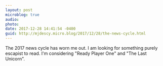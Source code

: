 ```yaml
---
layout: post
microblog: true
audio: 
photo: 
date: 2017-12-28 14:41:54 -0400
guid: http://mjdescy.micro.blog/2017/12/28/the-news-cycle.html
---
```

The 2017 news cycle has worn me out. I am looking for something purely escapist to read. I'm considering "Ready Player One" and "The Last Unicorn".
